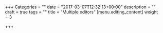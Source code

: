 +++
Categories = ""
date = "2017-03-07T12:32:13+00:00"
description = ""
draft = true
tags = ""
title = "Multiple editors"
[menu.editing_content]
weight = 3

+++
